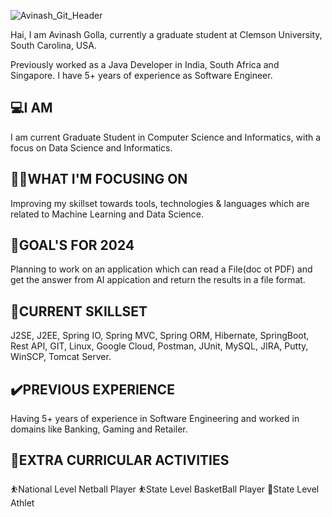 ![Avinash_Git_Header](https://github.com/avinashshetty-golla/avinashshetty-golla/assets/148167125/197b652c-8c6e-421a-bc5f-48cf79c11f80)

Hai, I am Avinash Golla, currently a graduate student at Clemson University, South Carolina, USA.

Previously worked as a Java Developer in India, South Africa and Singapore. I have 5+ years of experience as Software Engineer.

💻I AM 
--------
I am current Graduate Student in Computer Science and Informatics, with a focus on Data Science and Informatics.

🧐🔜WHAT I'M FOCUSING ON
-------------------------
Improving my skillset towards tools, technologies & languages which are related to Machine Learning and Data Science.

🎯GOAL'S FOR 2024
------------------
Planning to work on an application which can read a File(doc ot PDF) and get the answer from AI appication and return the results in a file format.

📝CURRENT SKILLSET
-------------------
J2SE, J2EE, Spring IO, Spring MVC, Spring ORM, Hibernate, SpringBoot, Rest API, GIT, Linux, Google Cloud, Postman, JUnit, MySQL, JIRA, Putty, WinSCP, Tomcat Server.

✔️PREVIOUS EXPERIENCE
----------------------
Having 5+ years of experience in Software Engineering and worked in domains like Banking, Gaming and Retailer.

🥰EXTRA CURRICULAR ACTIVITIES
------------------------------
⛹️National Level Netball Player
⛹️State Level BasketBall Player
🔫State Level Athlet

